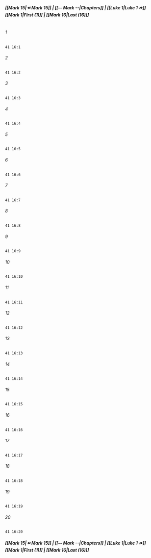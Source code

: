 
##### **[[Mark 15|⏪ Mark 15]] | [[-- Mark --|Chapters]] | [[Luke 1|Luke 1 ⏩]]**<br>**[[Mark 1|First (1)]] | [[Mark 16|Last (16)]]**<br><br>

###### 1
``` verse
41 16:1
```
###### 2
``` verse
41 16:2
```
###### 3
``` verse
41 16:3
```
###### 4
``` verse
41 16:4
```
###### 5
``` verse
41 16:5
```
###### 6
``` verse
41 16:6
```
###### 7
``` verse
41 16:7
```
###### 8
``` verse
41 16:8
```
###### 9
``` verse
41 16:9
```
###### 10
``` verse
41 16:10
```
###### 11
``` verse
41 16:11
```
###### 12
``` verse
41 16:12
```
###### 13
``` verse
41 16:13
```
###### 14
``` verse
41 16:14
```
###### 15
``` verse
41 16:15
```
###### 16
``` verse
41 16:16
```
###### 17
``` verse
41 16:17
```
###### 18
``` verse
41 16:18
```
###### 19
``` verse
41 16:19
```
###### 20
``` verse
41 16:20
```

##### **[[Mark 15|⏪ Mark 15]] | [[-- Mark --|Chapters]] | [[Luke 1|Luke 1 ⏩]]**<br>**[[Mark 1|First (1)]] | [[Mark 16|Last (16)]]**
